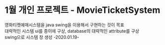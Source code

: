 # 1월 개인 프로젝트 - MovieTicketSystem  
영화티켓예매시스템을 java swing을 이용해서 구현하는 것이 목표  
대략적인 시스템 ui를 종이에 구상, database의 대략적인 attribute를 구상  
swing으로 시스템 창 생성                                             -2020.01.19-

